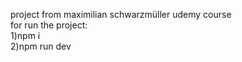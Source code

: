 project from maximilian schwarzmüller udemy course<br>
  for run the project:<br>
  1)npm i  
  2)npm run dev
